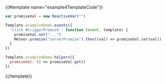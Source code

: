 {{#template name="example4TemplateCode"}}
```js
var promiseVal = new ReactiveVar("")

Template.example4Demo.events({
  'click #triggerPromise': function (event, template) {
    promiseVal.set("...")
    Meteor.promise("serverPromise").then((val) => promiseVal.set(val))
  }
})

Template.example4Demo.helpers({
  promiseVal: () => promiseVal.get()
})
```
{{/template}}
